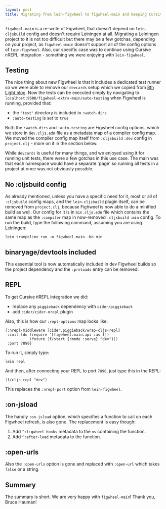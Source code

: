 ```yaml
---
layout: post
title: Migrating from lein-figwheel to figwheel-main and keeping Cursive REPL
---
```


`figwheel-main` is a re-write of Figwheel, that doesn't depend on `lein-cljsbuild` config and doesn't require Leiningen at all. Migrating a Leiningen project to it is not too difficult but there may be a few gotchas, depending on your project, as `figwheel-main` doesn't support all of the config options of `lein-figwheel`. Also, our specific case was to continue using Cursive nREPL integration - something we were enjoying with `lein-figwheel`.

## Testing

The nice thing about new Figwheel is that it includes a dedicated test runner so we were able to remove our `devcards` setup which we copied from [8th Light blog](https://8thlight.com/blog/eric-smith/2016/10/05/a-testable-clojurescript-setup.html). Now the tests can be executed simply by navigating to `localhost:9500/figwheel-extra-main/auto-testing` when Figwheel is running, provided that:

- the `"test"` directory is included in `:watch-dirs`
- `:auto-testing` is set to `true`

Both the `:watch-dirs` and `:auto-testing` are Figwheel config options, which we store in `dev.cljs.edn` file as a metadata map of a compiler config map. We moved the compiler config map itself from `:cljsbuild` `:dev` config in `project.clj` - more on it in the section below.

While `devcards` is useful for many things, and we enjoyed using it for running unit tests, there were a few gotchas in this use case. The main was that each namespace would have a separate 'page' so running all tests in a project at once was not obviously possible.

## No :cljsbuild config

As already mentioned, unless you have a specific need for it, most or all of `:cljsbuild` config maps, and the `lein-cljsbuild` plugin itself, can be removed from `project.clj`, because Fighweel is now able to do a minified build as well. Our config for it is in `min.cljs.edn` file which contains the same map as the `:compiler` map in now-removed `:cljsbuild` `:min` config. To run the build, type the following command, assuming you are using Leiningen:

    lein trampoline run -m figwheel.main -bo min

## binaryage/devtools included

This essential tool is now automatically included in dev Figwheel builds so the project dependency and the `:preloads` entry can be removed.

## REPL

To get Cursive ǹREPL integration we did:

- replace any `piggieback` dependency with `cider/piggieback`
- add `cider/cider-nrepl` plugin

Also, this is how our `:repl-options` map looks like:

    {:nrepl-middleware [cider.piggieback/wrap-cljs-repl]
     :init (do (require '[figwheel.main.api :as f])
               (future (f/start {:mode :serve} "dev")))
     :port 7890}

To run it, simply type:
    
    lein repl

And then, after connecting your REPL to port `7890`, just type this in the REPL:

    (f/cljs-repl "dev")

This replaces the `:nrepl-port` option from `lein-figwheel`.

## :on-jsload

The handly `:on-jsload` option, which specifies a function to call on each Figwheel refresh, is also gone. The replacement is easy though:

1. Add `^:figwheel-hooks` metadata to the `ns` containing the function.
2. Add `^:after-load` metadata to the function.

## :open-urls

Also the `:open-urls` option is gone and replaced with `:open-url` which takes `false` or a string.

## Summary

The summary is short. We are very happy with `figwheel-main`! Thank you, Bruce Hauman!
